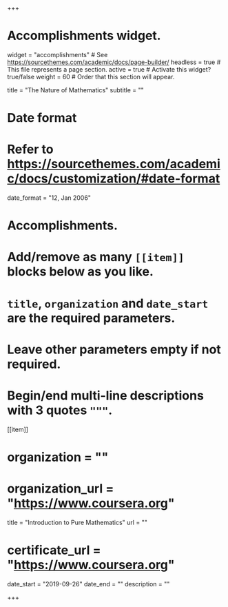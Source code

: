 +++
# Accomplishments widget.
widget = "accomplishments"  # See https://sourcethemes.com/academic/docs/page-builder/
headless = true  # This file represents a page section.
active = true  # Activate this widget? true/false
weight = 60  # Order that this section will appear.

title = "The Nature of Mathematics"
subtitle = ""

# Date format
#   Refer to https://sourcethemes.com/academic/docs/customization/#date-format
date_format = "12, Jan 2006"

# Accomplishments.
#   Add/remove as many `[[item]]` blocks below as you like.
#   `title`, `organization` and `date_start` are the required parameters.
#   Leave other parameters empty if not required.
#   Begin/end multi-line descriptions with 3 quotes `"""`.

[[item]]
  # organization = ""
  # organization_url = "https://www.coursera.org"
  title = "Introduction to Pure Mathematics"
  url = ""
  # certificate_url = "https://www.coursera.org"
  date_start = "2019-09-26"
  date_end = ""
  description = ""


  


+++
